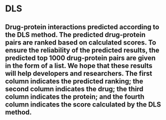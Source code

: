 # DLS
## Drug-protein interactions predicted according to the DLS method. The predicted drug-protein pairs are ranked based on calculated scores. To ensure the reliability of the predicted results, the predicted top 1000 drug-protein pairs are given in the form of a list. We hope that these results will help developers and researchers. The first column indicates the predicted ranking; the second column indicates the drug; the third column indicates the protein; and the fourth column indicates the score calculated by the DLS method.
